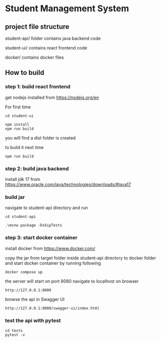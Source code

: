# Student Management System

## project file structure

student-api/ folder contains java backend code

student-ui/ contains react frontend code

docker/ contains docker files

## How to build
### step 1: build react frontend
get nodejs installed from https://nodejs.org/en

For first time
```
cd student-ui
```
```
npm install
npm run build
```
you will find a dist folder is created

to build it next time
```
npm run build
```

### step 2: build java backend

install jdk 17 from https://www.oracle.com/java/technologies/downloads/#java17

### build jar

navigate to student-api directory
and run 
```
cd student-api
```
```
.\mvnw package -DskipTests
```

### step 3: start docker container

install docker from https://www.docker.com/

copy the jar from target folder inside student-api directory to docker folder
and start docker container by running following
```
docker compose up
```

the server will start on port 8080
navigate to localhost on browser
```
http://127.0.0.1:8080
```

browse the api in Swagger UI
```
http://127.0.0.1:8080/swagger-ui/index.html
```

### test the api with pytest

```
cd tests
pytest -v
```
